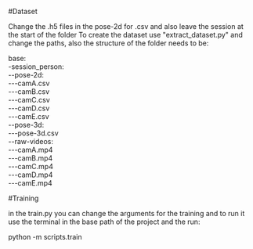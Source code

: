 #Dataset

Change the .h5 files in the pose-2d for .csv and also leave the session at the start of the folder
To create the dataset use "extract_dataset.py" and change the paths, also the structure of the folder needs to be:

base: <br />
-session_person: <br />
--pose-2d: <br />
---camA.csv <br />
---camB.csv <br />
---camC.csv <br />
---camD.csv <br />
---camE.csv <br />
--pose-3d: <br />
---pose-3d.csv <br />
--raw-videos: <br />
---camA.mp4 <br />
---camB.mp4 <br />
---camC.mp4 <br />
---camD.mp4 <br />
---camE.mp4 <br />

#Training

in the train.py you can change the arguments for the training and to run it use the terminal
in the base path of the project and the run:

python -m scripts.train
